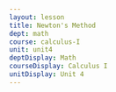 ```yaml
---
layout: lesson
title: Newton's Method
dept: math
course: calculus-I
unit: unit4
deptDisplay: Math
courseDisplay: Calculus I
unitDisplay: Unit 4
---
```


